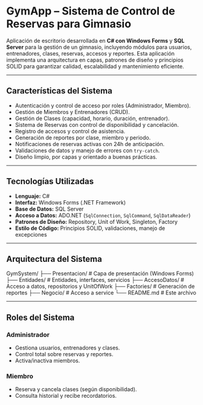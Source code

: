 # GymApp – Sistema de Control de Reservas para Gimnasio

Aplicación de escritorio desarrollada en **C# con Windows Forms** y **SQL Server** para la gestión de un gimnasio, incluyendo módulos para usuarios, entrenadores, clases, reservas, accesos y reportes. Esta aplicación implementa una arquitectura en capas, patrones de diseño y principios SOLID para garantizar calidad, escalabilidad y mantenimiento eficiente.

---

## Características del Sistema

- Autenticación y control de acceso por roles (Administrador, Miembro).
- Gestión de Miembros y Entrenadores (CRUD).
- Gestión de Clases (capacidad, horario, duración, entrenador).
- Sistema de Reservas con control de disponibilidad y cancelación.
- Registro de accesos y control de asistencia.
- Generación de reportes por clase, miembro y periodo.
- Notificaciones de reservas activas con 24h de anticipación.
- Validaciones de datos y manejo de errores con `try-catch`.
- Diseño limpio, por capas y orientado a buenas prácticas.

---

## Tecnologías Utilizadas

- **Lenguaje:** C#
- **Interfaz:** Windows Forms (.NET Framework)
- **Base de Datos:** SQL Server
- **Acceso a Datos:** ADO.NET (`SqlConnection`, `SqlCommand`, `SqlDataReader`)
- **Patrones de Diseño:** Repository, Unit of Work, Singleton, Factory
- **Estilo de Código:** Principios SOLID, validaciones, manejo de excepciones

---

## Arquitectura del Sistema
GymSystem/
├── Presentacion/ # Capa de presentación (Windows Forms)
├── Entidades/ # Entidades, interfaces, servicios
├── AccesoDatos/ # Acceso a datos, repositorios y UnitOfWork
├── Factories/ # Generación de reportes
├── Negocio/ # Acceso a service
└── README.md # Este archivo

---

## Roles del Sistema

### Administrador
- Gestiona usuarios, entrenadores y clases.
- Control total sobre reservas y reportes.
- Activa/inactiva miembros.

### Miembro
- Reserva y cancela clases (según disponibilidad).
- Consulta historial y recibe recordatorios.
